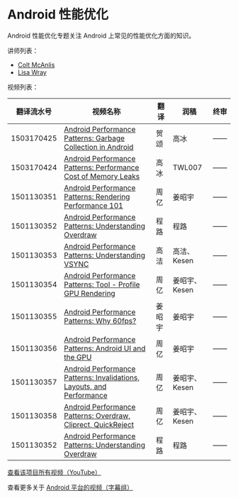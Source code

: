 # Android 性能优化

Android 性能优化专题关注 Android 上常见的性能优化方面的知识。

讲师列表：

*   [Colt McAnlis](https://plus.google.com/+ColtMcAnlis)
*   [Lisa Wray](https://plus.google.com/+LisaWrayZeitouni)
 
视频列表：

| 翻译流水号 | 视频名称 | 翻译 | 润稿 | 终审 |
| -- | -- | -- | -- | -- |
| 1503170425 | [Android Performance Patterns: Garbage Collection in Android](/Android/088-Android-Performance-Patterns/1503170425-garbage-collection-in-android.html)  | 贺颂 | 高冰 | —— |
| 1503170424 | [Android Performance Patterns: Performance Cost of Memory Leaks](/Android/088-Android-Performance-Patterns/1503170424-performance-cost-of-memory-leaks.html)  | 高冰 | TWL007 | —— |
| 1501130351 | [Android Performance Patterns: Rendering Performance 101](/Android/088-Android-Performance-Patterns/1501130351-rendering-performance-101.html)  | 周亿 | 姜昭宇 | —— |
| 1501130352 | [Android Performance Patterns: Understanding Overdraw](/Android/088-Android-Performance-Patterns/1501130352-understanding-overdraw.html)  | 程路 | 程路 | —— |
| 1501130353 | [Android Performance Patterns: Understanding VSYNC](/Android/088-Android-Performance-Patterns/1501130353-understanding-vsync.html)  | 高洁 | 高洁、Kesen | —— |
| 1501130354 | [Android Performance Patterns: Tool - Profile GPU Rendering](/Android/088-Android-Performance-Patterns/1501130354-tool-profile-gpu-rendering.html)  | 周亿 | 姜昭宇、Kesen | —— |
| 1501130355 | [Android Performance Patterns: Why 60fps?](/Android/088-Android-Performance-Patterns/1501130355-why-60fps.html)  | 姜昭宇 | 姜昭宇 | —— |
| 1501130356 | [Android Performance Patterns: Android UI and the GPU](/Android/088-Android-Performance-Patterns/1501130356-android-ui-and-the-gpu.html)  | 周亿 | 姜昭宇 | —— |
| 1501130357 | [Android Performance Patterns: Invalidations, Layouts, and Performance](/Android/088-Android-Performance-Patterns/1501130357-invalidations-layouts-and-performance.html)  | 周亿 | 姜昭宇、Kesen | —— |
| 1501130358 | [Android Performance Patterns: Overdraw, Cliprect, QuickReject](/Android/088-Android-Performance-Patterns/1501130358-overdraw-cliprect-quickreject.html)  | 周亿 | 姜昭宇、Kesen | —— || 1501130359 | [Android Performance Patterns: Memory Churn and performance](/Android/088-Android-Performance-Patterns/1501130359-memory-churn-and-performance.html)  | -- | -- | —— |
| 1501130352 | [Android Performance Patterns: Understanding Overdraw](/Android/088-Android-Performance-Patterns/1501130352-understanding-overdraw.html)  | 程路 | 程路 | —— |

[查看该项目所有视频（YouTube）](https://www.youtube.com/playlist?list=PLOU2XLYxmsIKEOXh5TwZEv89aofHzNCiu)

查看更多关于 [Android 平台的视频（字幕组）](/Android/index.html)
